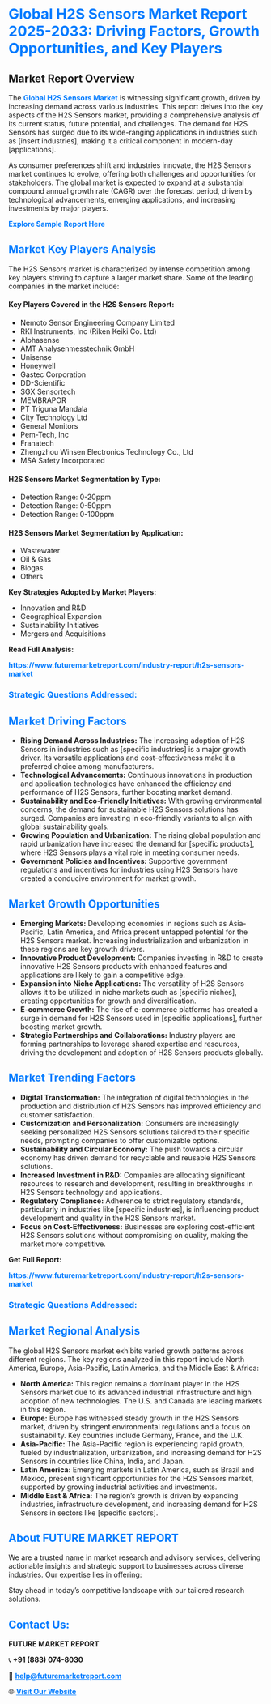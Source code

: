 <h1 style="color: #007BFF;">Global H2S Sensors Market Report 2025-2033: Driving Factors, Growth Opportunities, and Key Players</h1>

<section id="overview">
<h2>Market Report Overview</h2>
<p>The <a href="https://www.futuremarketreport.com/industry-report/h2s-sensors-market" style="color: #007BFF; text-decoration: none;"><strong>Global H2S Sensors Market</strong></a> is witnessing significant growth, driven by increasing demand across various industries. This report delves into the key aspects of the H2S Sensors market, providing a comprehensive analysis of its current status, future potential, and challenges. The demand for H2S Sensors has surged due to its wide-ranging applications in industries such as [insert industries], making it a critical component in modern-day [applications].</p>
<p>As consumer preferences shift and industries innovate, the H2S Sensors market continues to evolve, offering both challenges and opportunities for stakeholders. The global market is expected to expand at a substantial compound annual growth rate (CAGR) over the forecast period, driven by technological advancements, emerging applications, and increasing investments by major players.</p>
</section>

<section id="overview">
<p><a href="https://www.futuremarketreport.com/request-sample/reportId=115425" style="color: #007BFF; text-decoration: none;"><strong>Explore Sample Report Here</strong></a></p>
</section>

<section id="key-players">
<h2 style="color: #007BFF;">Market Key Players Analysis</h2>
<p>The H2S Sensors market is characterized by intense competition among key players striving to capture a larger market share. Some of the leading companies in the market include:</p>
<h4>Key Players Covered in the H2S Sensors Report:</h4>
<ul><li>Nemoto Sensor Engineering Company Limited</li><li>RKI Instruments, Inc (Riken Keiki Co. Ltd)</li><li>Alphasense</li><li>AMT Analysenmesstechnik GmbH</li><li>Unisense</li><li>Honeywell</li><li>Gastec Corporation</li><li>DD-Scientific</li><li>SGX Sensortech</li><li>MEMBRAPOR</li><li>PT Triguna Mandala</li><li>City Technology Ltd</li><li>General Monitors</li><li>Pem-Tech, Inc</li><li>Franatech</li><li>Zhengzhou Winsen Electronics Technology Co., Ltd</li><li>MSA Safety Incorporated</li></ul>
<h4>H2S Sensors Market Segmentation by Type:</h4>
<ul><li>Detection Range: 0-20ppm</li><li>Detection Range: 0-50ppm</li><li>Detection Range: 0-100ppm</li></ul>

<h4>H2S Sensors Market Segmentation by Application:</h4>
<ul><li>Wastewater</li><li>Oil &amp; Gas</li><li>Biogas</li><li>Others</li></ul>
<p><strong>Key Strategies Adopted by Market Players:</strong></p>
<ul>
<li>Innovation and R&D</li>
<li>Geographical Expansion</li>
<li>Sustainability Initiatives</li>
<li>Mergers and Acquisitions</li>
</ul>
</section>

<section>
<p><strong>Read Full Analysis: </strong></p><a href="https://www.futuremarketreport.com/industry-report/h2s-sensors-market" style="color: #007BFF; text-decoration: none;"><strong>https://www.futuremarketreport.com/industry-report/h2s-sensors-market</strong></a>
<h3 style="color: #007BFF;">Strategic Questions Addressed:</h3>
</section>

<section id="driving-factors">
<h2 style="color: #007BFF;">Market Driving Factors</h2>
<ul>
<li><strong>Rising Demand Across Industries:</strong> The increasing adoption of H2S Sensors in industries such as [specific industries] is a major growth driver. Its versatile applications and cost-effectiveness make it a preferred choice among manufacturers.</li>
<li><strong>Technological Advancements:</strong> Continuous innovations in production and application technologies have enhanced the efficiency and performance of H2S Sensors, further boosting market demand.</li>
<li><strong>Sustainability and Eco-Friendly Initiatives:</strong> With growing environmental concerns, the demand for sustainable H2S Sensors solutions has surged. Companies are investing in eco-friendly variants to align with global sustainability goals.</li>
<li><strong>Growing Population and Urbanization:</strong> The rising global population and rapid urbanization have increased the demand for [specific products], where H2S Sensors plays a vital role in meeting consumer needs.</li>
<li><strong>Government Policies and Incentives:</strong> Supportive government regulations and incentives for industries using H2S Sensors have created a conducive environment for market growth.</li>
</ul>
</section>

<section id="growth-opportunities">
<h2 style="color: #007BFF;">Market Growth Opportunities</h2>
<ul>
<li><strong>Emerging Markets:</strong> Developing economies in regions such as Asia-Pacific, Latin America, and Africa present untapped potential for the H2S Sensors market. Increasing industrialization and urbanization in these regions are key growth drivers.</li>
<li><strong>Innovative Product Development:</strong> Companies investing in R&D to create innovative H2S Sensors products with enhanced features and applications are likely to gain a competitive edge.</li>
<li><strong>Expansion into Niche Applications:</strong> The versatility of H2S Sensors allows it to be utilized in niche markets such as [specific niches], creating opportunities for growth and diversification.</li>
<li><strong>E-commerce Growth:</strong> The rise of e-commerce platforms has created a surge in demand for H2S Sensors used in [specific applications], further boosting market growth.</li>
<li><strong>Strategic Partnerships and Collaborations:</strong> Industry players are forming partnerships to leverage shared expertise and resources, driving the development and adoption of H2S Sensors products globally.</li>
</ul>
</section>

<section id="trending-factors">
<h2 style="color: #007BFF;">Market Trending Factors</h2>
<ul>
<li><strong>Digital Transformation:</strong> The integration of digital technologies in the production and distribution of H2S Sensors has improved efficiency and customer satisfaction.</li>
<li><strong>Customization and Personalization:</strong> Consumers are increasingly seeking personalized H2S Sensors solutions tailored to their specific needs, prompting companies to offer customizable options.</li>
<li><strong>Sustainability and Circular Economy:</strong> The push towards a circular economy has driven demand for recyclable and reusable H2S Sensors solutions.</li>
<li><strong>Increased Investment in R&D:</strong> Companies are allocating significant resources to research and development, resulting in breakthroughs in H2S Sensors technology and applications.</li>
<li><strong>Regulatory Compliance:</strong> Adherence to strict regulatory standards, particularly in industries like [specific industries], is influencing product development and quality in the H2S Sensors market.</li>
<li><strong>Focus on Cost-Effectiveness:</strong> Businesses are exploring cost-efficient H2S Sensors solutions without compromising on quality, making the market more competitive.</li>
</ul>
</section>

<section>
<p><strong>Get Full Report: </strong></p><a href="https://www.futuremarketreport.com/industry-report/h2s-sensors-market" style="color: #007BFF; text-decoration: none;"><strong>https://www.futuremarketreport.com/industry-report/h2s-sensors-market</strong></a>
<h3 style="color: #007BFF;">Strategic Questions Addressed:</h3>
</section>


<section id="regional-analysis">
<h2 style="color: #007BFF;">Market Regional Analysis</h2>
<p>The global H2S Sensors market exhibits varied growth patterns across different regions. The key regions analyzed in this report include North America, Europe, Asia-Pacific, Latin America, and the Middle East & Africa:</p>
<ul>
<li><strong>North America:</strong> This region remains a dominant player in the H2S Sensors market due to its advanced industrial infrastructure and high adoption of new technologies. The U.S. and Canada are leading markets in this region.</li>
<li><strong>Europe:</strong> Europe has witnessed steady growth in the H2S Sensors market, driven by stringent environmental regulations and a focus on sustainability. Key countries include Germany, France, and the U.K.</li>
<li><strong>Asia-Pacific:</strong> The Asia-Pacific region is experiencing rapid growth, fueled by industrialization, urbanization, and increasing demand for H2S Sensors in countries like China, India, and Japan.</li>
<li><strong>Latin America:</strong> Emerging markets in Latin America, such as Brazil and Mexico, present significant opportunities for the H2S Sensors market, supported by growing industrial activities and investments.</li>
<li><strong>Middle East & Africa:</strong> The region’s growth is driven by expanding industries, infrastructure development, and increasing demand for H2S Sensors in sectors like [specific sectors].</li>
</ul>
</section>

<footer>
<h2 style="color: #007BFF;">About FUTURE MARKET REPORT</h2>
<p>We are a trusted name in market research and advisory services, delivering actionable insights and strategic support to businesses across diverse industries. Our expertise lies in offering:</p>

<p>Stay ahead in today’s competitive landscape with our tailored research solutions.</p>

<h2 style="color: #007BFF;">Contact Us:</h2>
<p><strong>FUTURE MARKET REPORT</strong></p>
<p>📞 <strong>+91 (883) 074-8030</strong></p>
<p>📧 <strong><a href="mailto:help@futuremarketreport.com" style="color: #007BFF;">help@futuremarketreport.com</a></strong></p>
<p>🌐 <strong><a href="https://www.futuremarketreport.com/" style="color: #007BFF;">Visit Our Website</a></strong></p>
</footer>